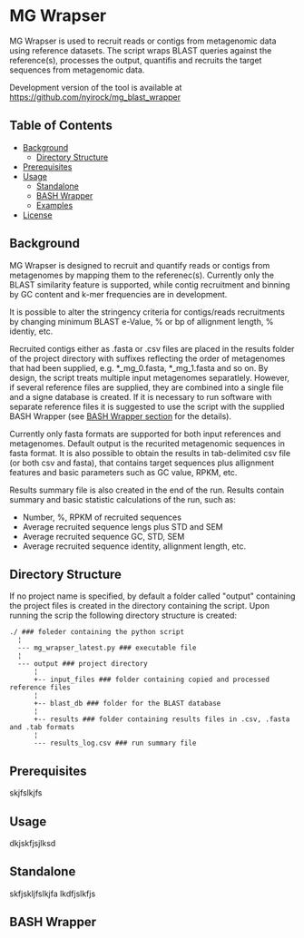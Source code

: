 # MG Wrapser



MG Wrapser is used to recruit reads or contigs from metagenomic data using reference datasets. The script wraps BLAST queries against the reference(s), processes the output, quantifis and recruits the target sequences from metagenomic data.

Development version of the tool is available at <https://github.com/nyirock/mg_blast_wrapper>

## Table of Contents

- [Background](#background)
  - [Directory Structure](#directory-structure)
- [Prerequisites](#prerequisites)
- [Usage](#usage)
  - [Standalone](#standalone)
  - [BASH Wrapper](#bash-wrapper)
  - [Examples](#examples)
- [License](#license)


## Background

MG Wrapser is designed to recruit and quantify reads or contigs from metagenomes by mapping them to the referenec(s). Currently only the BLAST similarity feature is supported, while contig recruitment and binning by GC content and k-mer frequencies are in development.

It is possible to alter the stringency criteria for contigs/reads recruitments by changing minimum BLAST e-Value, % or bp of allignment length, % identiy, etc.

Recruited contigs either as .fasta or .csv files are placed in the results folder of the project directory with suffixes reflecting the order of metagenomes that had been supplied, e.g. \*_mg_0.fasta, \*_mg_1.fasta and so on. By design, the script treats multiple input metagenomes separatlely. However, if several reference files are supplied, they are combined into a single file and a signe database is created. If it is necessary to run software with separate reference files it is suggested to use the script with the supplied BASH Wrapper (see [BASH Wrapper section](#bash-wrapper) for the details).

Currently only fasta formats are supported for both input references and metagenomes. Default output is the recurited metagenomic sequences in fasta format. It is also possible to obtain the results in tab-delimited csv file (or both csv and fasta), that contains target sequences plus allignment features and basic parameters such as GC value, RPKM, etc.

Results summary file is also created in the end of the run. Results contain summary and basic statistic calculations of the run, such as:
- Number, %, RPKM of recruited sequences
- Average recruited sequence lengs plus STD and SEM
- Average recruited sequence GC, STD, SEM
- Average recruited sequence identity, allignment length, etc.

## Directory Structure

If no project name is specified, by default a folder called "output" containing the project files is created in the directory containing the script.
Upon running the scrip the following directory structure is created:

``` 
./ ### foleder containing the python script
  ¦
  --- mg_wrapser_latest.py ### executable file
  ¦
  --- output ### project directory
      ¦
      +-- input_files ### folder containing copied and processed reference files
      ¦  
      +-- blast_db ### folder for the BLAST database
      ¦  
      +-- results ### folder containing results files in .csv, .fasta and .tab formats
      ¦   
      --- results_log.csv ### run summary file
```

## Prerequisites

skjfslkjfs


## Usage

dkjskfjsjlksd

## Standalone
skfjskljfslkjfa
lkdfjslkfjs
 
## BASH Wrapper

